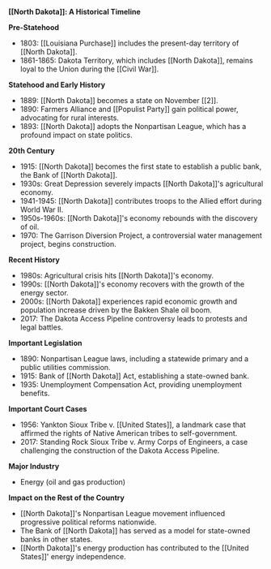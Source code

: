 **[[North Dakota]]: A Historical Timeline**

**Pre-Statehood**

* 1803: [[Louisiana Purchase]] includes the present-day territory of [[North Dakota]].
* 1861-1865: Dakota Territory, which includes [[North Dakota]], remains loyal to the Union during the [[Civil War]].

**Statehood and Early History**

* 1889: [[North Dakota]] becomes a state on November [[2]].
* 1890: Farmers Alliance and [[Populist Party]] gain political power, advocating for rural interests.
* 1893: [[North Dakota]] adopts the Nonpartisan League, which has a profound impact on state politics.

**20th Century**

* 1915: [[North Dakota]] becomes the first state to establish a public bank, the Bank of [[North Dakota]].
* 1930s: Great Depression severely impacts [[North Dakota]]'s agricultural economy.
* 1941-1945: [[North Dakota]] contributes troops to the Allied effort during World War II.
* 1950s-1960s: [[North Dakota]]'s economy rebounds with the discovery of oil.
* 1970: The Garrison Diversion Project, a controversial water management project, begins construction.

**Recent History**

* 1980s: Agricultural crisis hits [[North Dakota]]'s economy.
* 1990s: [[North Dakota]]'s economy recovers with the growth of the energy sector.
* 2000s: [[North Dakota]] experiences rapid economic growth and population increase driven by the Bakken Shale oil boom.
* 2017: The Dakota Access Pipeline controversy leads to protests and legal battles.

**Important Legislation**

* 1890: Nonpartisan League laws, including a statewide primary and a public utilities commission.
* 1915: Bank of [[North Dakota]] Act, establishing a state-owned bank.
* 1935: Unemployment Compensation Act, providing unemployment benefits.

**Important Court Cases**

* 1956: Yankton Sioux Tribe v. [[United States]], a landmark case that affirmed the rights of Native American tribes to self-government.
* 2017: Standing Rock Sioux Tribe v. Army Corps of Engineers, a case challenging the construction of the Dakota Access Pipeline.

**Major Industry**

* Energy (oil and gas production)

**Impact on the Rest of the Country**

* [[North Dakota]]'s Nonpartisan League movement influenced progressive political reforms nationwide.
* The Bank of [[North Dakota]] has served as a model for state-owned banks in other states.
* [[North Dakota]]'s energy production has contributed to the [[United States]]' energy independence.